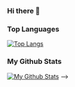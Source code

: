 ### Hi there 👋

<!--
**haku1806/haku1806** is a ✨ _special_ ✨ repository because its `README.md` (this file) appears on your GitHub profile.

Here are some ideas to get you started:

<!--
 <details>
  <summary>Top Languages :computer:</summary>
  
  
  ----
  
</details> -->
### Top Languages
[![Top Langs](https://github-readme-stats.vercel.app/api/top-langs/?username=haku1806&layout=compact&theme=dark)](https://github.com/haku1806/haku1806)

### My Github Stats

[![My Github Stats](https://github-readme-stats.vercel.app/api?username=haku1806&show_icons=true&title_color=fff&icon_color=79ff97&text_color=9f9f9f&bg_color=151515)](https://github.com/haku1806)
-->
